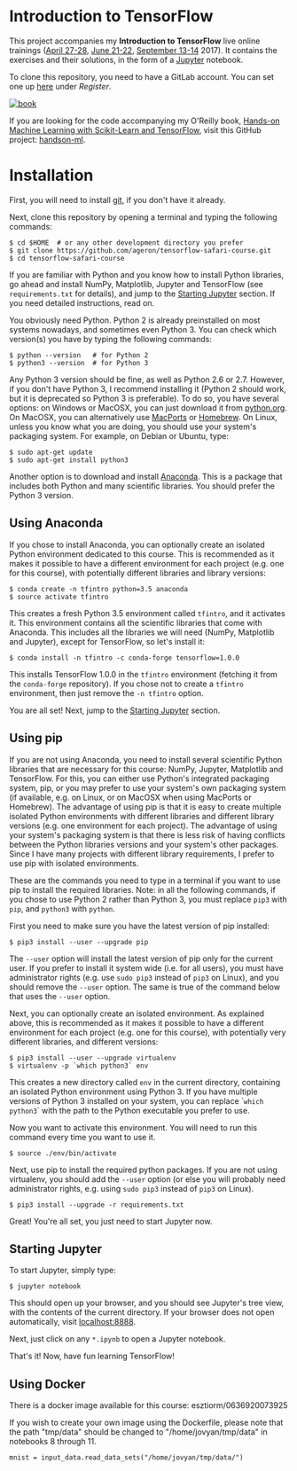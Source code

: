 Introduction to TensorFlow
==========================

This project accompanies my **Introduction to TensorFlow** live online trainings ([April 27-28](https://www.safaribooksonline.com/live-training/courses/introduction-to-tensorflow/0636920079460/), [June 21-22](https://www.safaribooksonline.com/live-training/courses/introduction-to-tensorflow/0636920073918/), [September 13-14](https://www.safaribooksonline.com/live-training/courses/introduction-to-tensorflow/0636920079521) 2017). It contains the exercises and their solutions, in the form of a [Jupyter](http://jupyter.org/) notebook.

To clone this repository, you need to have a GitLab account. You can set one up [here](https://gitlab.com/users/sign_in) under *Register*.

[![book](https://raw.githubusercontent.com/ageron/tensorflow-safari-course/master/images/intro_to_tf_course.png)](https://www.safaribooksonline.com/live-training/courses/introduction-to-tensorflow/0636920079460/)

If you are looking for the code accompanying my O'Reilly book, [Hands-on Machine Learning with Scikit-Learn and TensorFlow](http://shop.oreilly.com/product/0636920052289.do), visit this GitHub project: [handson-ml](https://github.com/ageron/handson-ml).


# Installation

First, you will need to install [git](https://git-scm.com/), if you don't have it already.

Next, clone this repository by opening a terminal and typing the following commands:

    $ cd $HOME  # or any other development directory you prefer
    $ git clone https://github.com/ageron/tensorflow-safari-course.git
    $ cd tensorflow-safari-course

If you are familiar with Python and you know how to install Python libraries, go ahead and install NumPy, Matplotlib, Jupyter and TensorFlow (see `requirements.txt` for details), and jump to the [Starting Jupyter](#starting-jupyter) section. If you need detailed instructions, read on.

You obviously need Python. Python 2 is already preinstalled on most systems nowadays, and sometimes even Python 3. You can check which version(s) you have by typing the following commands:

    $ python --version   # for Python 2
    $ python3 --version  # for Python 3

Any Python 3 version should be fine, as well as Python 2.6 or 2.7. However, if you don't have Python 3, I recommend installing it (Python 2 should work, but it is deprecated so Python 3 is preferable). To do so, you have several options: on Windows or MacOSX, you can just download it from [python.org](https://www.python.org/downloads/). On MacOSX, you can alternatively use [MacPorts](https://www.macports.org/) or [Homebrew](https://brew.sh/). On Linux, unless you know what you are doing, you should use your system's packaging system. For example, on Debian or Ubuntu, type:

    $ sudo apt-get update
    $ sudo apt-get install python3

Another option is to download and install [Anaconda](https://www.continuum.io/downloads). This is a package that includes both Python and many scientific libraries. You should prefer the Python 3 version.

## Using Anaconda
If you chose to install Anaconda, you can optionally create an isolated Python environment dedicated to this course. This is recommended as it makes it possible to have a different environment for each project (e.g. one for this course), with potentially different libraries and library versions:

    $ conda create -n tfintro python=3.5 anaconda
    $ source activate tfintro

This creates a fresh Python 3.5 environment called `tfintro`, and it activates it. This environment contains all the scientific libraries that come with Anaconda. This includes all the libraries we will need (NumPy, Matplotlib and Jupyter), except for TensorFlow, so let's install it:

    $ conda install -n tfintro -c conda-forge tensorflow=1.0.0

This installs TensorFlow 1.0.0 in the `tfintro` environment (fetching it from the `conda-forge` repository). If you chose not to create a `tfintro` environment, then just remove the `-n tfintro` option.

You are all set! Next, jump to the [Starting Jupyter](#starting-jupyter) section.

## Using pip 
If you are not using Anaconda, you need to install several scientific Python libraries that are necessary for this course: NumPy, Jupyter, Matplotlib and TensorFlow. For this, you can either use Python's integrated packaging system, pip, or you may prefer to use your system's own packaging system (if available, e.g. on Linux, or on MacOSX when using MacPorts or Homebrew). The advantage of using pip is that it is easy to create multiple isolated Python environments with different libraries and different library versions (e.g. one environment for each project). The advantage of using your system's packaging system is that there is less risk of having conflicts between the Python libraries versions and your system's other packages. Since I have many projects with different library requirements, I prefer to use pip with isolated environments.

These are the commands you need to type in a terminal if you want to use pip to install the required libraries. Note: in all the following commands, if you chose to use Python 2 rather than Python 3, you must replace `pip3` with `pip`, and `python3` with `python`.

First you need to make sure you have the latest version of pip installed:

    $ pip3 install --user --upgrade pip

The `--user` option will install the latest version of pip only for the current user. If you prefer to install it system wide (i.e. for all users), you must have administrator rights (e.g. use `sudo pip3` instead of `pip3` on Linux), and you should remove the `--user` option. The same is true of the command below that uses the `--user` option.

Next, you can optionally create an isolated environment. As explained above, this is recommended as it makes it possible to have a different environment for each project (e.g. one for this course), with potentially very different libraries, and different versions:

    $ pip3 install --user --upgrade virtualenv
    $ virtualenv -p `which python3` env

This creates a new directory called `env` in the current directory, containing an isolated Python environment using Python 3. If you have multiple versions of Python 3 installed on your system, you can replace \``which python3`\` with the path to the Python executable you prefer to use.

Now you want to activate this environment. You will need to run this command every time you want to use it.

    $ source ./env/bin/activate

Next, use pip to install the required python packages. If you are not using virtualenv, you should add the `--user` option (or else you will probably need administrator rights, e.g. using `sudo pip3` instead of `pip3` on Linux).

    $ pip3 install --upgrade -r requirements.txt

Great! You're all set, you just need to start Jupyter now.

## Starting Jupyter
To start Jupyter, simply type:

    $ jupyter notebook

This should open up your browser, and you should see Jupyter's tree view, with the contents of the current directory. If your browser does not open automatically, visit [localhost:8888](http://localhost:8888/tree).

Next, just click on any `*.ipynb` to open a Jupyter notebook.

That's it! Now, have fun learning TensorFlow!

## Using Docker

There is a docker image available for this course: esztiorm/0636920073925

If you wish to create your own image using the Dockerfile, please note that the path "tmp/data" should be changed to "/home/jovyan/tmp/data" in notebooks 8 through 11.

`mnist = input_data.read_data_sets("/home/jovyan/tmp/data/")`
